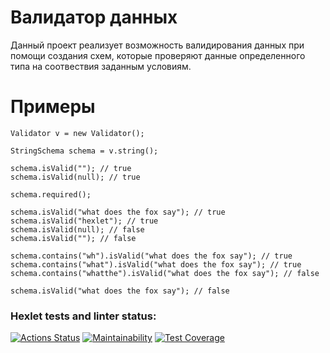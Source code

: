 # Валидатор данных
  Данный проект реализует возможность валидирования данных при помощи создания схем, которые проверяют данные определенного типа на соотвествия заданным условиям.
# Примеры
  ```
  Validator v = new Validator();

  StringSchema schema = v.string();

  schema.isValid(""); // true
  schema.isValid(null); // true

  schema.required();

  schema.isValid("what does the fox say"); // true
  schema.isValid("hexlet"); // true
  schema.isValid(null); // false
  schema.isValid(""); // false

  schema.contains("wh").isValid("what does the fox say"); // true
  schema.contains("what").isValid("what does the fox say"); // true
  schema.contains("whatthe").isValid("what does the fox say"); // false

  schema.isValid("what does the fox say"); // false
  ```
### Hexlet tests and linter status:
[![Actions Status](https://github.com/datfeelbruh/java-project-78/workflows/hexlet-check/badge.svg)](https://github.com/datfeelbruh/java-project-78/actions)
[![Maintainability](https://api.codeclimate.com/v1/badges/025d761e8f95ac1ce400/maintainability)](https://codeclimate.com/github/datfeelbruh/java-project-78/maintainability)
[![Test Coverage](https://api.codeclimate.com/v1/badges/025d761e8f95ac1ce400/test_coverage)](https://codeclimate.com/github/datfeelbruh/java-project-78/test_coverage)
